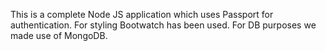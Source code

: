 This is a complete Node JS application which uses Passport for authentication.
For styling Bootwatch has been used.
For DB purposes we made use of MongoDB.
